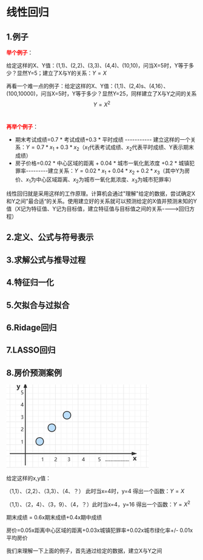 # 线性回归

## 1.例子

**<font color="#ff0000">举个例子</font>**：

给定这样的X、Y值：(1,1)、(2,2)、(3,3)、(4,4)、(10,10)，问当X=5时，Y等于多少？显然Y=5；建立了X与Y的关系：$Y=X$

再看一个难一点的例子：给定这样的X、Y值：(1,1)、(2,4)s、(4,16）、(100,10000)，问当X=5时，Y等于多少？显然Y=25，同样建立了X与Y之间的关系$$Y=X^2$$​

**<font color="#ff0000">再举个例子</font>**：

- 期末考试成绩=0.7 * 考试成绩+0.3 * 平时成绩   -----------   建立这样的一个关系：$Y=0.7*x_1+0.3*x_2$​（$x_1$代表考试成绩、$x_2$代表平时成绩、Y表示期末成绩）​
- 房子价格=0.02 * 中心区域的距离 + 0.04 * 城市一氧化氮浓度 +0.2 * 城镇犯罪率---------建立关系：$Y=0.02*x_1+0.04*x_2+0.2*x_3$（其中Y为房价、$x_1$为中心区域距离、$x_2$为城市一氧化氮浓度、$x_3$为城市犯罪率）

线性回归就是采用这样的工作原理。计算机会通过"理解"给定的数据，尝试确定X和Y之间”最合适“的关系。使用建立好的关系就可以预测给定的X值并预测未知的Y值（X记为特征值、Y记为目标值，建立特征值与目标值之间的关系---->回归方程）

## 2.定义、公式与符号表示

## 3.求解公式与推导过程

## 4.特征归一化

## 5.欠拟合与过拟合

## 6.Ridage回归

## 7.LASSO回归

## 8.房价预测案例

![image-20220310162649825](../../assets/image-20220310162649825.png)

给定这样的x,y值：

（1,1）、（2,2）、（3,3）、（4、？） 此时当x=4时，y=4 得出一个函数：$Y=X$

（1,1）、（2，4）、（3，9）、（4，？）此时当x=4，y=16 得出一个函数：$Y=X^2$

期末成绩 = 0.6x期末成绩+0.4x期中成绩

房价=0.05x距离中心区域的距离+0.03x城镇犯罪率+0.02x城市绿化率+/- 0.01x平均房价



我们来理解一下上面的例子，首先通过给定的数据，建立X与Y之间





















